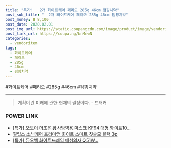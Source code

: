 ```yaml
--- 
title: "특가!   2개 화이트케어 페리오 285g 46cm 펌핑치약" 
post_sub_title: "  2개 화이트케어 페리오 285g 46cm 펌핑치약" 
post_money: ₩ 8,100 
post_date: 2020.02.01 
post_img_url: https://static.coupangcdn.com/image/product/image/vendoritem/2016/05/02/3017432982/74e27158-ba67-47ad-93d3-ec952daece17.jpg 
post_link_url: https://coupa.ng/bnMewN 
categories: 
  - vendoritem 
tags: 
  - 화이트케어 
  - 페리오 
  - 285g 
  - 46cm 
  - 펌핑치약 
--- 
```

  #화이트케어 #페리오 #285g #46cm #펌핑치약 
<hr> 

> 계획이란 미래에 관한 현재의 결정이다. - 드래커 


### POWER LINK

* <a href="https://blog.naver.com/santokki14/221788049460" target="_blank">[특가] 오토이 더조은 황사방역용 마스크 KF94 대형 화이트10...</a>
* <a href="https://blog.naver.com/an0733/221785689157" target="_blank">필립스 소닉케어 프리미엄 화이트 스마트 칫솔모 블랙 3p</a>
* <a href="https://blog.naver.com/sakai111/221788245491" target="_blank">[특가] 듀오백 화이트프레임 메쉬의자 Q51W...</a>

